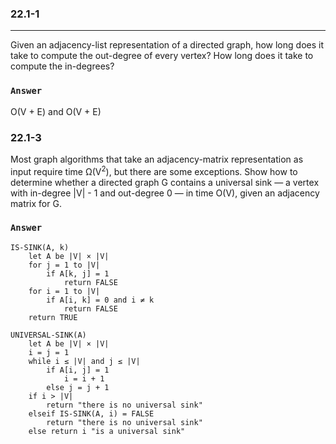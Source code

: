 ### 22.1-1
***
Given an adjacency-list representation of a directed graph, how long does it take to compute the out-degree of every vertex? How long does it take to compute the in-degrees?

### `Answer`
O(V + E) and O(V + E)

### 22.1-3
Most graph algorithms that take an adjacency-matrix representation as input require time Ω(V<sup>2</sup>), but there are some exceptions. Show how to determine whether a directed graph G contains a universal sink — a vertex with in-degree |V| - 1 and out-degree 0 — in time O(V), given an adjacency matrix for G.

### `Answer`
```
IS-SINK(A, k)
    let A be |V| × |V|
    for j = 1 to |V|
        if A[k, j] = 1
            return FALSE
    for i = 1 to |V|
        if A[i, k] = 0 and i ≠ k
            return FALSE
    return TRUE

UNIVERSAL-SINK(A)
    let A be |V| × |V|
    i = j = 1
    while i ≤ |V| and j ≤ |V|
        if A[i, j] = 1
            i = i + 1
        else j = j + 1
    if i > |V|
        return "there is no universal sink"
    elseif IS-SINK(A, i) = FALSE
        return "there is no universal sink"
    else return i "is a universal sink"
```
